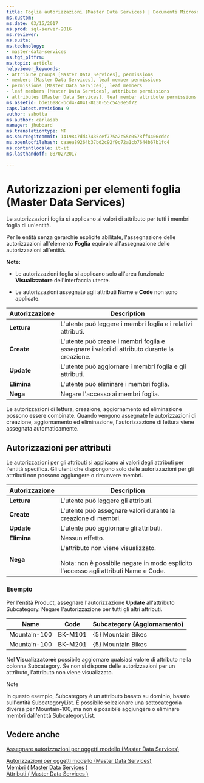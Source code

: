```yaml
---
title: Foglia autorizzazioni (Master Data Services) | Documenti Microsoft
ms.custom: 
ms.date: 03/15/2017
ms.prod: sql-server-2016
ms.reviewer: 
ms.suite: 
ms.technology:
- master-data-services
ms.tgt_pltfrm: 
ms.topic: article
helpviewer_keywords:
- attribute groups [Master Data Services], permissions
- members [Master Data Services], leaf member permissions
- permissions [Master Data Services], leaf members
- leaf members [Master Data Services], attribute permissions
- attributes [Master Data Services], leaf member attribute permissions
ms.assetid: bde16e8c-bcd4-4041-8130-55c5450e5f72
caps.latest.revision: 9
author: sabotta
ms.author: carlasab
manager: jhubbard
ms.translationtype: MT
ms.sourcegitcommit: 1419847dd47435cef775a2c55c0578ff4406cddc
ms.openlocfilehash: caaea89264b37bd2c92f9c72a1cb7644b67b1fd4
ms.contentlocale: it-it
ms.lasthandoff: 08/02/2017

---
```

# <a name="leaf-permissions-master-data-services"></a>Autorizzazioni per elementi foglia (Master Data Services)
  Le autorizzazioni foglia si applicano ai valori di attributo per tutti i membri foglia di un'entità.  
  
 Per le entità senza gerarchie esplicite abilitate, l'assegnazione delle autorizzazioni all'elemento **Foglia** equivale all'assegnazione delle autorizzazioni all'entità.  
  
 **Note:**  
  
-   Le autorizzazioni foglia si applicano solo all'area funzionale **Visualizzatore** dell'interfaccia utente.  
  
-   Le autorizzazioni assegnate agli attributi **Name** e **Code** non sono applicate.  
  
|Autorizzazione|Description|  
|----------------|-----------------|  
|**Lettura**|L'utente può leggere i membri foglia e i relativi attributi.|  
|**Create**|L'utente può creare i membri foglia e assegnare i valori di attributo durante la creazione.|  
|**Update**|L'utente può aggiornare i membri foglia e gli attributi.|  
|**Elimina**|L'utente può eliminare i membri foglia.|  
|**Nega**|Negare l'accesso ai membri foglia.|  
  
 Le autorizzazioni di lettura, creazione, aggiornamento ed eliminazione possono essere combinate. Quando vengono assegnate le autorizzazioni di creazione, aggiornamento ed eliminazione, l'autorizzazione di lettura viene assegnata automaticamente.  
  
## <a name="attribute-permissions"></a>Autorizzazioni per attributi  
 Le autorizzazioni per gli attributi si applicano ai valori degli attributi per l'entità specifica. Gli utenti che dispongono solo delle autorizzazioni per gli attributi non possono aggiungere o rimuovere membri.  
  
|Autorizzazione|Description|  
|----------------|-----------------|  
|**Lettura**|L'utente può leggere gli attributi.|  
|**Create**|L'utente può assegnare valori durante la creazione di membri.|  
|**Update**|L'utente può aggiornare gli attributi.|  
|**Elimina**|Nessun effetto.|  
|**Nega**|L'attributo non viene visualizzato.<br /><br /> Nota: non è possibile negare in modo esplicito l'accesso agli attributi Name e Code.|  
  
### <a name="example"></a>Esempio  
 Per l'entità Product, assegnare l'autorizzazione **Update** all'attributo Subcategory. Negare l'autorizzazione per tutti gli altri attributi.  
  
|Name|Code|Subcategory (Aggiornamento)|  
|----------|----------|----------------------------|  
|Mountain-100|BK-M101|{5} Mountain Bikes|  
|Mountain-100|BK-M201|{5} Mountain Bikes|  
  
 Nel **Visualizzatore**è possibile aggiornare qualsiasi valore di attributo nella colonna Subcategory. Se non si dispone delle autorizzazioni per un attributo, l'attributo non viene visualizzato.  
  
> [!NOTE]  
>  In questo esempio, Subcategory è un attributo basato su dominio, basato sull'entità SubcategoryList. È possibile selezionare una sottocategoria diversa per Mountain-100, ma non è possibile aggiungere o eliminare membri dall'entità SubcategoryList.  
  
## <a name="see-also"></a>Vedere anche  
 [Assegnare autorizzazioni per oggetti modello &#40;Master Data Services&#41;](../master-data-services/assign-model-object-permissions-master-data-services.md)   
    
 [Autorizzazioni per oggetti modello &#40;Master Data Services&#41;](../master-data-services/model-object-permissions-master-data-services.md)   
 [Membri &#40; Master Data Services &#41;](../master-data-services/members-master-data-services.md)   
 [Attributi &#40; Master Data Services &#41;](../master-data-services/attributes-master-data-services.md)  
  
  

